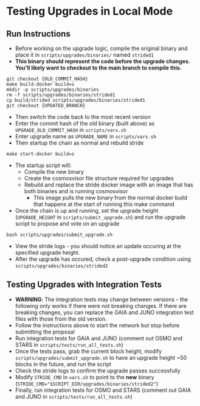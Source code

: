 # Testing Upgrades in Local Mode
## Run Instructions
* Before working on the upgrade logic, compile the original binary and place it in `scripts/upgrades/binaries/` named `strided1`
* **This binary should represent the code before the upgrade changes. You'll likely want to checkout to the main branch to compile this.**
```
git checkout {OLD_COMMIT_HASH}
make build-docker build=s
mkdir -p scripts/upgrades/binaries
rm -f scripts/upgrades/binaries/strided1
cp build/strided scripts/upgrades/binaries/strided1
git checkout {UPDATED_BRANCH}
```
* Then switch the code back to the most recent version 
* Enter the commit hash of the old binary (built above) as `UPGRADE_OLD_COMMIT_HASH` in `scripts/vars.sh`
* Enter upgrade name as `UPGRADE_NAME` in `scripts/vars.sh`
* Then startup the chain as normal and rebuild stride
```
make start-docker build=s
```
* The startup script will:
    * Compile the new binary
    * Create the cosmosvisor file structure required for upgrades
    * Rebuild and replace the stride docker image with an image that has both binaries and is running cosmosvisor
        * This image pulls the new binary from the normal docker build that happens at the start of running this make command
* Once the chain is up and running, set the upgrade height (`UPGRADE_HEIGHT` in `scripts/submit_upgrade.sh`) and run the upgrade script to propose and vote on an upgrade
```
bash scripts/upgrades/submit_upgrade.sh
```
* View the stride logs - you should notice an update occuring at the specified upgrade height.
* After the upgrade has occured, check a post-upgrade condition using `scripts/upgrades/binaries/strided2`

## Testing Upgrades with Integration Tests
* **WARNING**: The integration tests may change between versions - the following only works if there were not breaking changes. If there are breaking changes, you can replace the GAIA and JUNO integration test files with those from the old version.
* Follow the instructions above to start the network but stop before submitting the proposal
* Run integration tests for GAIA and JUNO (comment out OSMO and STARS in `scripts/tests/run_all_tests.sh`)
* Once the tests pass, grab the current block height, modify `scripts/upgrades/submit_upgrade.sh` to have an upgrade height ~50 blocks in the future, and run the script
* Check the stride logs to confirm the upgrade passes successfully
* Modify `STRIDE_CMD` in `vars.sh` to point to the **new** binary (`STRIDE_CMD="$SCRIPT_DIR/upgrades/binaries/strided2"`)
* Finally, run integration tests for OSMO and STARS (comment out GAIA and JUNO in `scripts/tests/run_all_tests.sh`)
